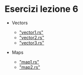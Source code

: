 

# Esercizi lezione 6


- Vectors
  - ["vector1.rs"](https://play.rust-lang.org/?version=stable&mode=debug&edition=2018&code=%2F%2F%20Make%20the%20test%20pass%20by%20changing%20the%20element%20at%20position%20%60pos%60%20with%20the%20value%20provided%20in%20the%20function%0A%0A%0A%0Afn%20change_single_item(pos%20%3A%20usize%2C%20value%20%3A%20i32%2C%20vec%20%3A%20%26mut%20Vec%3Ci32%3E)%20%7B%0A%20%20%20%20%0A%20%0A%7D%0A%0A%0A%23%5Bcfg(test)%5D%0Amod%20tests%20%7B%0A%0A%20%20%20%20use%20super%3A%3Achange_single_item%3B%0A%20%20%0A%20%20%20%20%23%5Btest%5D%20%20%0A%20%20%20%20fn%20test()%20%7B%0A%20%20%20%20%20%0A%20%20%20%20%20%0A%20%20%20%20%20let%20mut%20vec%20%3D%20vec!%5B1%2C2%2C3%5D%3B%0A%20%20%20%20%20%0A%20%20%20%20%20change_single_item(0%2C0%2C%26mut%20vec)%3B%0A%20%20%20%20%20%0A%20%20%20%20%20assert_eq!(vec!%5B0%2C2%2C3%5D%2Cvec)%3B%20%20%20%0A%20%20%20%20%20%0A%20%20%20%20%20change_single_item(1%2C0%2C%26mut%20vec)%3B%0A%20%20%20%20%20%0A%20%20%20%20%20assert_eq!(vec!%5B0%2C0%2C3%5D%2Cvec)%3B%20%20%20%0A%20%20%20%20%20%0A%20%20%20%20%20change_single_item(2%2C0%2C%26mut%20vec)%3B%0A%20%20%20%20%20%0A%20%20%20%20%20assert_eq!(vec!%5B0%2C0%2C0%5D%2Cvec)%3B%20%20%20%0A%20%20%20%20%20%0A%20%20%20%20%20%0A%20%20%20%20%7D%0A%7D)
  - ["vector2.rs"](https://play.rust-lang.org/?version=stable&mode=debug&edition=2018&code=%2F%2F%20Make%20the%20test%20pass%20by%20adding%202%20to%20each%20element%20in%20the%20array%0A%0A%0A%0Afn%20add_two(vec%20%3A%20%26mut%20Vec%3Ci32%3E)%7B%0A%20%20%20%20%0A%0A%7D%0A%0A%0A%23%5Bcfg(test)%5D%0Amod%20tests%20%7B%0A%0A%20%20%20%20use%20super%3A%3Aadd_two%3B%0A%20%20%0A%20%20%20%20%23%5Btest%5D%20%20%0A%20%20%20%20fn%20test()%20%7B%0A%20%20%20%20%20%0A%20%20%20%20%20let%20mut%20vec%20%3D%20vec!%5B0%2C2%2C4%5D%3B%0A%20%20%20%20%20%0A%20%20%20%20%20add_two(%26mut%20vec)%3B%0A%20%20%20%20%20%0A%20%20%20%20%20assert_eq!(vec!%5B2%2C4%2C6%5D%2Cvec)%3B%20%20%20%0A%20%20%20%20%20%0A%20%20%20%20%20add_two(%26mut%20vec)%3B%0A%20%20%20%20%20%0A%20%20%20%20%20assert_eq!(vec!%5B4%2C6%2C8%5D%2Cvec)%3B%20%20%20%0A%20%20%20%20%7D%0A%7D)
  - ["vector3.rs"](https://play.rust-lang.org/?version=stable&mode=debug&edition=2018&code=%2F%2F%20Make%20the%20test%20pass%20by%20calculating%20the%20sum%20of%20the%20elements%20in%20the%20vector%0A%0A%0Afn%20sum(vec%20%3A%20%26Vec%3Ci32%3E)%20-%3E%20i32%7B%0A%20%20%20%20%0A%20%20%20%200%0A%7D%0A%0A%0A%23%5Bcfg(test)%5D%0Amod%20tests%20%7B%0A%0A%20%20%20%20use%20super%3A%3Asum%3B%0A%20%20%0A%20%20%20%20%23%5Btest%5D%20%20%0A%20%20%20%20fn%20test()%20%7B%0A%20%20%20%20%20%0A%20%20%20%20%20let%20vec%20%3D%20vec!%5B1%2C2%2C3%5D%3B%0A%20%20%20%20%20assert_eq!(6%2Csum(%26vec))%3B%20%20%20%0A%20%20%20%20%20%0A%20%20%20%20%7D%0A%7D)

- Maps
  - ["map1.rs"](https://play.rust-lang.org/?version=stable&mode=debug&edition=2018&code=%2F%2F%20Make%20the%20test%20pass%20by%20calculating%20the%20sum%20of%20the%20elements%20in%20the%20values%20of%20the%20map%0A%0Ause%20std%3A%3Acollections%3A%3AHashMap%3B%0A%0Afn%20sum(vec%20%3A%20%26HashMap%3CString%2Ci32%3E)%20-%3E%20i32%7B%0A%20%20%20%20%0A%20%20%20%200%0A%7D%0A%0A%0A%23%5Bcfg(test)%5D%0Amod%20tests%20%7B%0A%0A%20%20%20%20use%20super%3A%3Asum%3B%0A%20%20%0A%20%20%20%20%23%5Btest%5D%20%20%0A%20%20%20%20fn%20test()%20%7B%0A%20%20%20%20%20%0A%20%20%20%20%20%0A%20%20%20%20%20let%20map%20%3D%20vec!%5B(String%3A%3Afrom(%221%22)%2C1)%2C(String%3A%3Afrom(%222%22)%2C1)%2C(String%3A%3Afrom(%223%22)%2C1)%5D.into_iter().collect()%3B%0A%20%20%20%20%20%0A%20%20%20%20%0A%20%20%20%20%20assert_eq!(3%2Csum(%26map))%3B%20%20%20%0A%20%20%20%20%20%0A%20%20%20%20%20%0A%20%20%20%20%20%0A%20%20%20%20%20%0A%20%20%20%20%7D%0A%7D)
  - ["map2.rs"](https://play.rust-lang.org/?version=stable&mode=debug&edition=2018&code=%2F%2F%20Make%20the%20test%20pass%20by%20creating%20a%20new%20hashMap%20where%20each%20value%20added%20by%20two%0A%0Ause%20std%3A%3Acollections%3A%3ABTreeMap%3B%0A%0Afn%20create_map(map%20%3A%20%26BTreeMap%3CString%2Ci32%3E)%20-%3E%20BTreeMap%3CString%2Ci32%3E%20%7B%0A%20%20%20%20%0A%20%20%20%20map.clone()%0A%7D%0A%0A%0A%23%5Bcfg(test)%5D%0Amod%20tests%20%7B%0A%0A%20%20%20%20use%20super%3A%3Acreate_map%3B%0A%20%20%20%20use%20std%3A%3Acollections%3A%3ABTreeMap%3B%0A%20%20%0A%20%20%20%20%23%5Btest%5D%20%20%0A%20%20%20%20fn%20test()%20%7B%0A%20%20%20%20%20%0A%20%20%20%20%20%0A%20%20%20%20%20let%20map%20%3D%20vec!%5B(String%3A%3Afrom(%221%22)%2C1)%2C(String%3A%3Afrom(%222%22)%2C1)%2C(String%3A%3Afrom(%223%22)%2C1)%5D.into_iter().collect()%3B%0A%20%20%20%20%20%0A%20%20%20%20%20let%20expected_map%20%3A%20BTreeMap%3CString%2Ci32%3E%20%3D%20vec!%5B(String%3A%3Afrom(%221%22)%2C3)%2C(String%3A%3Afrom(%222%22)%2C3)%2C(String%3A%3Afrom(%223%22)%2C3)%5D.into_iter().collect()%3B%0A%20%20%20%20%20%0A%20%20%20%20%0A%20%20%20%20%20assert_eq!(expected_map%2Ccreate_map(%26map))%3B%20%20%20%0A%20%20%20%20%20%0A%20%20%20%20%20%0A%20%20%20%20%20%0A%20%20%20%20%20%0A%20%20%20%20%7D%0A%7D)
  